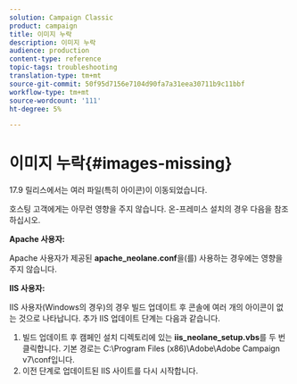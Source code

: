 ```yaml
---
solution: Campaign Classic
product: campaign
title: 이미지 누락
description: 이미지 누락
audience: production
content-type: reference
topic-tags: troubleshooting
translation-type: tm+mt
source-git-commit: 50f95d7156e7104d90fa7a31eea30711b9c11bbf
workflow-type: tm+mt
source-wordcount: '111'
ht-degree: 5%

---
```



# 이미지 누락{#images-missing}

17.9 릴리스에서는 여러 파일(특히 아이콘)이 이동되었습니다.

호스팅 고객에게는 아무런 영향을 주지 않습니다. 온-프레미스 설치의 경우 다음을 참조하십시오.

**Apache 사용자:**

Apache 사용자가 제공된 **apache_neolane.conf**&#x200B;을(를) 사용하는 경우에는 영향을 주지 않습니다.

**IIS 사용자:**

IIS 사용자(Windows의 경우)의 경우 빌드 업데이트 후 콘솔에 여러 개의 아이콘이 없는 것으로 나타납니다. 추가 IIS 업데이트 단계는 다음과 같습니다.

1. 빌드 업데이트 후 캠페인 설치 디렉토리에 있는 **iis_neolane_setup.vbs**&#x200B;를 두 번 클릭합니다. 기본 경로는 C:\Program Files (x86)\Adobe\Adobe Campaign v7\conf입니다.
1. 이전 단계로 업데이트된 IIS 사이트를 다시 시작합니다.
